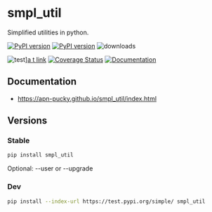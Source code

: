 # smpl_util
Simplified utilities in python.

[![PyPI version][pypi image]][pypi link] [![PyPI version][pypi versions]][pypi link]  ![downloads](https://img.shields.io/pypi/dm/smpl_util.svg)

![test][a t image]][a t link]     [![Coverage Status][c t i]][c t l] [![Documentation][rtd t i]][rtd t l]

## Documentation

-   <https://apn-pucky.github.io/smpl_util/index.html>

## Versions

### Stable

```sh
pip install smpl_util
```

Optional: --user or --upgrade

### Dev

```sh
pip install --index-url https://test.pypi.org/simple/ smpl_util
```

[doc stable]: https://apn-pucky.github.io/smpl_util/index.html
[doc test]: https://apn-pucky.github.io/smpl_util/test/index.html

[pypi image]: https://badge.fury.io/py/smpl_util.svg
[pypi link]: https://pypi.org/project/smpl_util/
[pypi versions]: https://img.shields.io/pypi/pyversions/smpl_util.svg

[a s image]: https://github.com/APN-Pucky/smpl_util/actions/workflows/stable.yml/badge.svg
[a s link]: https://github.com/APN-Pucky/smpl_util/actions/workflows/stable.yml
[a t link]: https://github.com/APN-Pucky/smpl_util/actions/workflows/test.yml
[a t image]: https://github.com/APN-Pucky/smpl_util/actions/workflows/test.yml/badge.svg

[cc s q i]: https://app.codacy.com/project/badge/Grade/38630d0063814027bd4d0ffaa73790a2?branch=stable
[cc s q l]: https://www.codacy.com/gh/APN-Pucky/smpl_util/dashboard?utm_source=github.com&amp;utm_medium=referral&amp;utm_content=APN-Pucky/smpl&amp;utm_campaign=Badge_Grade?branch=stable
[cc s c i]: https://app.codacy.com/project/badge/Coverage/38630d0063814027bd4d0ffaa73790a2?branch=stable
[cc s c l]: https://www.codacy.com/gh/APN-Pucky/smpl_util/dashboard?utm_source=github.com&utm_medium=referral&utm_content=APN-Pucky/smpl&utm_campaign=Badge_Coverage?branch=stable

[cc q i]: https://app.codacy.com/project/badge/Grade/38630d0063814027bd4d0ffaa73790a2
[cc q l]: https://www.codacy.com/gh/APN-Pucky/smpl_util/dashboard?utm_source=github.com&amp;utm_medium=referral&amp;utm_content=APN-Pucky/smpl&amp;utm_campaign=Badge_Grade
[cc c i]: https://app.codacy.com/project/badge/Coverage/38630d0063814027bd4d0ffaa73790a2
[cc c l]: https://www.codacy.com/gh/APN-Pucky/smpl_util/dashboard?utm_source=github.com&utm_medium=referral&utm_content=APN-Pucky/smpl&utm_campaign=Badge_Coverage

[c s i]: https://coveralls.io/repos/github/APN-Pucky/smpl_util/badge.svg?branch=stable
[c s l]: https://coveralls.io/github/APN-Pucky/smpl_util?branch=stable
[c t l]: https://coveralls.io/github/APN-Pucky/smpl_util?branch=master
[c t i]: https://coveralls.io/repos/github/APN-Pucky/smpl_util/badge.svg?branch=master

[rtd s i]: https://readthedocs.org/projects/smpl_util/badge/?version=stable
[rtd s l]: https://smpl_util.readthedocs.io/en/stable/?badge=stable
[rtd t i]: https://readthedocs.org/projects/smpl_util/badge/?version=latest
[rtd t l]: https://smpl_util.readthedocs.io/en/latest/?badge=latest
